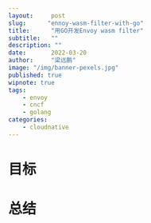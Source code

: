 ```yaml
---
layout:     post 
slug:      "ennoy-wasm-filter-with-go"
title:      "用GO开发Envoy wasm filter"
subtitle:   ""
description: ""
date:       2022-03-20
author:     "梁远鹏"
image: "/img/banner-pexels.jpg"
published: true
wipnote: true
tags:
    - envoy 
    - cncf
    - golang
categories: 
    - cloudnative
---
```


# 目标  

# 总结
